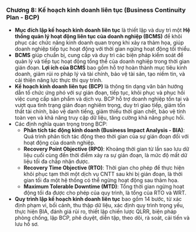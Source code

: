 
### **Chương 8: Kế hoạch kinh doanh liên tục (Business Continuity Plan - BCP)**

*   **Mục đích lập kế hoạch kinh doanh liên tục** là thiết lập và duy trì một **Hệ thống quản lý hoạt động liên tục của doanh nghiệp (BCMS)** để khôi phục các chức năng kinh doanh quan trọng khi xảy ra thảm họa, giúp doanh nghiệp tiếp tục hoạt động với thời gian ngừng hoạt động tối thiểu.
*   **BCMS** giúp chuẩn bị, cung cấp và duy trì các biện pháp kiểm soát để quản lý và tiếp tục hoạt động tổng thể của doanh nghiệp trong thời gian gián đoạn. **Lợi ích của BCMS** bao gồm hỗ trợ hoàn thành mục tiêu kinh doanh, giảm rủi ro pháp lý và tài chính, bảo vệ tài sản, tạo niềm tin, và cải thiện năng lực thực thi quy trình.
*   **Kế hoạch kinh doanh liên tục (BCP)** là thông tin dạng văn bản hướng dẫn tổ chức ứng phó với sự gián đoạn, tiếp tục, khôi phục và phục hồi việc cung cấp sản phẩm và dịch vụ. BCP hỗ trợ doanh nghiệp tồn tại và vượt qua tình trạng gián đoạn nghiêm trọng, duy trì giao tiếp, giảm tổn thất tài chính, bảo vệ danh tiếng, giảm thiểu thời gian chết, bảo vệ tính toàn vẹn và khả năng truy cập dữ liệu, tăng cường khả năng phục hồi.
*   Các định nghĩa quan trọng trong BCP:
    *   **Phân tích tác động kinh doanh (Business Impact Analysis - BIA)**: Quá trình phân tích tác động theo thời gian của sự gián đoạn đối với hoạt động của doanh nghiệp.
    *   **Recovery Point Objective (RPO)**: Khoảng thời gian từ lần sao lưu dữ liệu cuối cùng đến thời điểm xảy ra sự gián đoạn, là mức độ mất dữ liệu tối đa chấp nhận được.
    *   **Recovery Time Objective (RTO)**: Thời gian cho phép để thực hiện khôi phục tạm thời một dịch vụ CNTT sau khi bị gián đoạn, là thời gian tối đa một hệ thống có thể ngừng hoạt động sau thảm họa.
    *   **Maximum Tolerable Downtime (MTD)**: Tổng thời gian ngừng hoạt động tối đa được cho phép của quy trình, là tổng của RTO và WRT.
*   **Quy trình lập kế hoạch kinh doanh liên tục** bao gồm 14 bước, từ xác định phạm vi, bối cảnh, thu thập dữ liệu, xác định quy trình trọng yếu, thực hiện BIA, đánh giá rủi ro, thiết lập chiến lược QLRR, biện pháp phòng chống, lập BCP, phê duyệt, diễn tập, theo dõi, rà soát, cải tiến và lưu hồ sơ.
